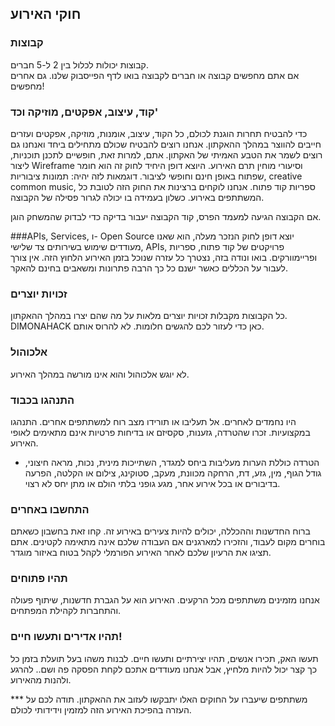 ﻿חוקי האירוע
-----------

### קבוצות
קבוצות יכולות לכלול בין 2 ל-5 חברים.  
אם אתם מחפשים קבוצה או חברים לקבוצה בואו לדף הפייסבוק שלנו. גם אחרים מחפשים!

### קוד, עיצוב, אפקטים, מוזיקה וכד'

כדי להבטיח תחרות הוגנת לכולם, כל הקוד, עיצוב, אומנות, מוזיקה, אפקטים ועזרים חייבים להווצר במהלך ההאקתון.
אנחנו רוצים להבטיח שכולם מתחילים ביחד ואנחנו גם רוצים לשמר את הטבע האמיתי של האקתון. אתם, למרות זאת, חופשיים לתכנן תוכניות, ליצור Wireframe וסיעורי מוחין תרם האירוע. היוצא דופן היחיד לחוק זה הוא חומר שפתוח באופן חינם וחופשי לציבור. דוגמאות לזה יהיה: תמונות ציבוריות, creative common music, ספריות קוד פתוח. אנחנו לוקחים ברצינות את החוק הזה לטובת כל המשתתפים באירוע. כשלון בעמידה בו יכולה לגרור פסילה של הקבוצה.

אם הקבוצה הגיעה למעמד הפרס, קוד הקבוצה יעבור בדיקה כדי לבדוק שהמשחק הוגן.

###APIs, Services, ו- Open Source
יוצא דופן לחוק הנזכר מעלה, הוא שאנו מעודדים שימוש בשירותים צד שלישי, APIs, פרויקטים של קוד פתוח, ספריות ופריימוורקים. בואו ונודה בזה, נצטרך כל עזרה שנוכל בזמן האירוע הלחוץ הזה.
אין צורך לעבור על הכללים כאשר ישנם כל כך הרבה פתרונות ומשאבים בחינם להאקר. 

### זכויות יוצרים
כל הקבוצות מקבלות זכויות יוצרים מלאות על מה שהם יצרו במהלך ההאקתון. DIMONAHACK כאן כדי לעזור לכם להגשים חלומות. לא להרוס אותם.

### אלכוהול
לא יוגש אלכוהול והוא אינו מורשה במהלך האירוע.

### התנהגו בכבוד
היו נחמדים לאחרים. אל תעליבו או תורידו מצב רוח למשתתפים אחרים. התנהגו במקצועיות. זכרו שהטרדה, גזענות, סקסיזם או בדיחות פרטיות אינם מתאימים לאופי האירוע.

* הטרדה כוללת הערות מעליבות ביחס למגדר, השתייכות מינית, נכות, מראה חיצוני, גודל הגוף, מין, גזע, דת, הרחקה מכוונת, מעקב, סטוקינג, צילום או הקלטה, הפרעה בדיבורים או בכל אירוע אחר, מגע גופני בלתי הולם או מתן יחס לא רצוי.

### התחשבו באחרים
ברוח החדשנות וההכללה, יכולים להיות צעירים באירוע זה. קחו זאת בחשבון כשאתם בוחרים מקום לעבוד, והזכירו למארגנים אם העבודה שלכם אינה מתאימה לקטינים. אתם תציגו את הרעיון שלכם לאחר האירוע הפורמלי לקהל בטוח באיזור מוגדר.

### תהיו פתוחים
אנחנו מזמינים משתתפים מכל הרקעים. האירוע הוא על הגברת חדשנות, שיתוף פעולה והתחברות לקהילת המפתחים.

### תהיו אדירים ותעשו חיים!
תעשו האק, תכירו אנשים, תהיו יצירתיים ותעשו חיים. לבנות משהו בעל תועלת בזמן כל כך קצר יכול להיות מלחיץ, אבל אנחנו מעודדים אתכם לקחת הפסקה פה ושם.. להרגע ולהנות מהאירוע.
   
   
   
*** משתתפים שיעברו על החוקים האלו יתבקשו לעזוב את ההאקתון. תודה לכם על העזרה בהפיכת האירוע הזה למזמין וידידותי לכולם.